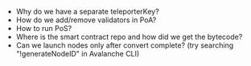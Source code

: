 - Why do we have a separate teleporterKey?
- How do we add/remove validators in PoA?
- How to run PoS?
- Where is the smart contract repo and how did we get the bytecode?
- Can we launch nodes only after convert complete? (try searching "!generateNodeID" in Avalanche CLI)
